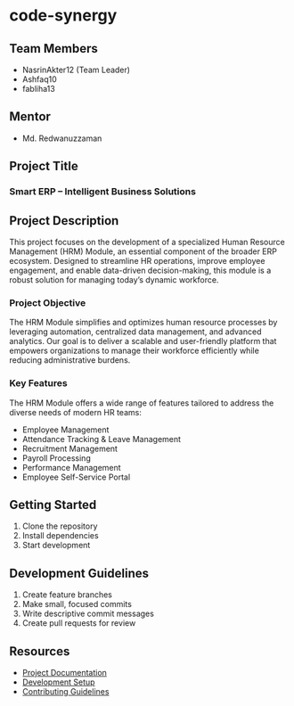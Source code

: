 # code-synergy

## Team Members
- NasrinAkter12 (Team Leader)
- Ashfaq10
- fabliha13

## Mentor
- Md. Redwanuzzaman

## Project Title
### **Smart ERP – Intelligent Business Solutions**

## Project Description
This project focuses on the development of a specialized Human Resource Management (HRM) Module, an essential component of the broader ERP ecosystem.
Designed to streamline HR operations, improve employee engagement, 
and enable data-driven decision-making, this module is a robust solution for managing today’s dynamic workforce.

### Project Objective
The HRM Module simplifies and optimizes human resource processes by leveraging automation, centralized data management, and advanced analytics. 
Our goal is to deliver a scalable and user-friendly platform that empowers organizations to manage their workforce efficiently while reducing administrative burdens.

### Key Features
The HRM Module offers a wide range of features tailored to address the diverse needs of modern HR teams:
- Employee Management
- Attendance Tracking & Leave Management
- Recruitment Management
- Payroll Processing
- Performance Management
- Employee Self-Service Portal


## Getting Started
1. Clone the repository
2. Install dependencies
3. Start development

## Development Guidelines
1. Create feature branches
2. Make small, focused commits
3. Write descriptive commit messages
4. Create pull requests for review

## Resources
- [Project Documentation](docs/)
- [Development Setup](docs/setup.md)
- [Contributing Guidelines](CONTRIBUTING.md)
